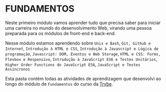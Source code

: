 # FUNDAMENTOS

Neste primeiro módulo vamos aprender tudo que precisa saber para iniciar uma carreira no mundo do desenvolvimento Web, virando uma pessoa preparada para os módulos de front-end e back-end.

Nesse módulo estamos aprendendo sobre `Unix e Bash`, `Git, Github e Internet`, `Introdução à HTML e CSS`, `Introdução à Javascript e Lógica de programação`, `Javascript: DOM, Eventos e Web Storage`, `HTML e CSS: Forms, Flexbox e Responsivo`, `Introdução à JavaScript ES6 e Testes Unitários`, `Higher Order Functions do JavaScript ES6`, `JavaScript e Testes Assíncronos`

Esta pasta contém todas as atividades de aprendizagem que desenvolvi ao longo do módulo de `Fundamentos` do curso da [Trybe](https://www.betrybe.com/).

